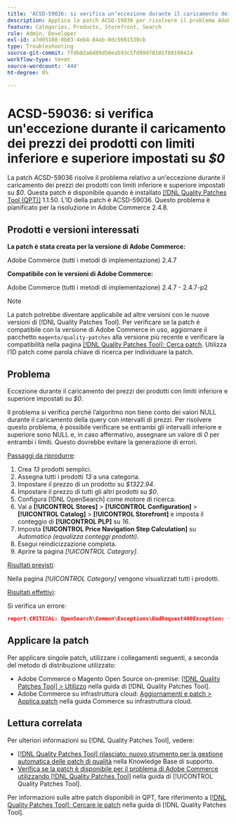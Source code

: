 ```yaml
---
title: 'ACSD-59036: si verifica un’eccezione durante il caricamento dei prezzi dei prodotti con limiti inferiore e superiore impostati su $0'
description: Applica la patch ACSD-59036 per risolvere il problema Adobe Commerce in cui si verifica un’eccezione durante il caricamento dei prezzi dei prodotti con limiti inferiori e superiori impostati su *$0*.
feature: Categories, Products, Storefront, Search
role: Admin, Developer
exl-id: a7d05108-0b03-4eb4-84ab-0dc5601530cb
type: Troubleshooting
source-git-commit: 7fdb02a6d89d50ea593c5fd99d78101f89198424
workflow-type: tm+mt
source-wordcount: '444'
ht-degree: 0%

---
```


# ACSD-59036: si verifica un&#39;eccezione durante il caricamento dei prezzi dei prodotti con limiti inferiore e superiore impostati su *$0*

La patch ACSD-59036 risolve il problema relativo a un&#39;eccezione durante il caricamento dei prezzi dei prodotti con limiti inferiore e superiore impostati su *$0*. Questa patch è disponibile quando è installato [[!DNL Quality Patches Tool (QPT)]](https://experienceleague.adobe.com/en/docs/commerce-operations/tools/quality-patches-tool/quality-patches-tool-to-self-serve-quality-patches) 1.1.50. L’ID della patch è ACSD-59036. Questo problema è pianificato per la risoluzione in Adobe Commerce 2.4.8.

## Prodotti e versioni interessati

**La patch è stata creata per la versione di Adobe Commerce:**

Adobe Commerce (tutti i metodi di implementazione) 2.4.7

**Compatibile con le versioni di Adobe Commerce:**

Adobe Commerce (tutti i metodi di implementazione) 2.4.7 - 2.4.7-p2

>[!NOTE]
>
>La patch potrebbe diventare applicabile ad altre versioni con le nuove versioni di [!DNL Quality Patches Tool]. Per verificare se la patch è compatibile con la versione di Adobe Commerce in uso, aggiornare il pacchetto `magento/quality-patches` alla versione più recente e verificare la compatibilità nella pagina [[!DNL Quality Patches Tool]: Cerca patch](https://experienceleague.adobe.com/tools/commerce-quality-patches/index.html). Utilizza l’ID patch come parola chiave di ricerca per individuare la patch.

## Problema

Eccezione durante il caricamento dei prezzi dei prodotti con limiti inferiore e superiore impostati su *$0*.

Il problema si verifica perché l’algoritmo non tiene conto dei valori NULL durante il caricamento della query con intervalli di prezzi. Per risolvere questo problema, è possibile verificare se entrambi gli intervalli inferiore e superiore sono NULL e, in caso affermativo, assegnare un valore di *0* per entrambi i limiti. Questo dovrebbe evitare la generazione di errori.

<u>Passaggi da riprodurre</u>:

1. Crea *13* prodotti semplici.
1. Assegna tutti i prodotti *13* a una categoria.
1. Impostare il prezzo di un prodotto su *$1322.94*.
1. Impostare il prezzo di tutti gli altri prodotti su *$0*.
1. Configura [!DNL OpenSearch] come motore di ricerca.
1. Vai a **[!UICONTROL Stores]** > **[!UICONTROL Configuration]** > **[!UICONTROL Catalog]** > **[!UICONTROL Storefront]** e imposta il conteggio di **[!UICONTROL PLP]** su *16*.
1. Imposta **[!UICONTROL Price Navigation Step Calculation]** su *Automatico (equalizza conteggi prodotti)*.
1. Esegui reindicizzazione completa.
1. Aprire la pagina *[!UICONTROL Category]*.

<u>Risultati previsti</u>:

Nella pagina *[!UICONTROL Category]* vengono visualizzati tutti i prodotti.

<u>Risultati effettivi</u>:

Si verifica un errore:

```JSON
report.CRITICAL: OpenSearch\Common\Exceptions\BadRequest400Exception: {"error":{"root_cause":[{"type":"x_content_parse_exception","reason":"[1:193] [bool] failed to parse field [must]"}],"type":"x_content_parse_exception","reason":"[1:193] [bool] failed to parse field [filter]","caused_by":{"type":"x_content_parse_exception","reason":"[1:193] [bool] failed to parse field [must]","caused_by":{"type":"illegal_argument_exception","reason":"field name is null or empty"}}},"status":400} in /vendor/opensearch-project/opensearch-php/src/OpenSearch/Connections/Connection.php:664
```

## Applicare la patch

Per applicare singole patch, utilizzare i collegamenti seguenti, a seconda del metodo di distribuzione utilizzato:

* Adobe Commerce o Magento Open Source on-premise: [[!DNL Quality Patches Tool] > Utilizzo](/help/tools/quality-patches-tool/usage.md) nella guida di [!DNL Quality Patches Tool].
* Adobe Commerce su infrastruttura cloud: [Aggiornamenti e patch > Applica patch](https://experienceleague.adobe.com/docs/commerce-cloud-service/user-guide/develop/upgrade/apply-patches.html) nella guida Commerce su infrastruttura cloud.

## Lettura correlata

Per ulteriori informazioni su [!DNL Quality Patches Tool], vedere:

* [[!DNL Quality Patches Tool] rilasciato: nuovo strumento per la gestione automatica delle patch di qualità](https://experienceleague.adobe.com/en/docs/commerce-operations/tools/quality-patches-tool/quality-patches-tool-to-self-serve-quality-patches) nella Knowledge Base di supporto.
* [Verifica se la patch è disponibile per il problema di Adobe Commerce utilizzando  [!DNL Quality Patches Tool]](/help/tools/quality-patches-tool/patches-available-in-qpt/check-patch-for-magento-issue-with-magento-quality-patches.md) nella guida di [!UICONTROL Quality Patches Tool].


Per informazioni sulle altre patch disponibili in QPT, fare riferimento a [[!DNL Quality Patches Tool]: Cercare le patch](https://experienceleague.adobe.com/tools/commerce-quality-patches/index.html) nella guida di [!DNL Quality Patches Tool].
